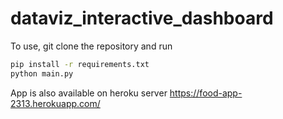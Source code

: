 # dataviz_interactive_dashboard

To use, git clone the repository and run 
```bash
pip install -r requirements.txt
python main.py
```

App is also available on heroku server
https://food-app-2313.herokuapp.com/
